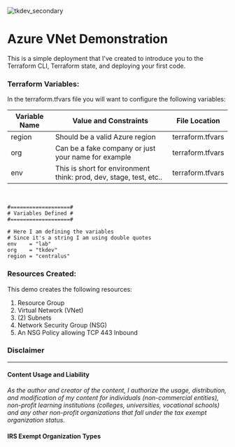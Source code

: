 ![tkdev_secondary](https://github.com/user-attachments/assets/45692378-8f3e-4df0-adb4-74b4d047a0d8)

# Azure VNet Demonstration

This is a simple deployment that I've created to introduce you to the Terraform CLI, Terraform state, and deploying your first code. 

### Terraform Variables:

In the terraform.tfvars file you will want to configure the following variables:

| Variable Name | Value and Constraints | File Location | 
| ---------------|------------------------------|------------|
| region | Should be a valid Azure region | terraform.tfvars |
| org | Can be a fake company or just your name for example | terraform.tfvars |
| env | This is short for environment think: prod, dev, stage, test, etc.. | terraform.tfvars |

<br>

```
#===================#
# Variables Defined #
#===================#

# Here I am defining the variables
# Since it's a string I am using double quotes
env    = "lab"
org    = "tkdev"
region = "centralus"
```

### Resources Created:
This demo creates the following resources:

1. Resource Group
2. Virtual Network (VNet)
3. (2) Subnets
4. Network Security Group (NSG)
5. An NSG Policy allowing TCP 443 Inbound





### Disclaimer
---
#### Content Usage and Liability

*As the author and creator of the content, I authorize the usage, distribution, and modification of my content for individuals (non-commercial entities), non-profit learning institutions (colleges, universities, vocational schools) and any other non-profit organizations that fall under the tax exempt organization status.*

#### IRS Exempt Organization Types
